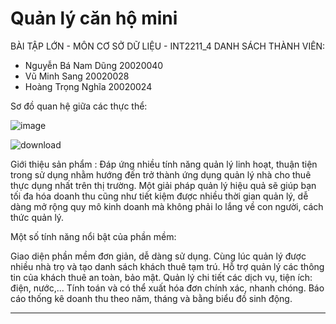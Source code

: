 # Quản lý căn hộ mini
BÀI TẬP LỚN - MÔN CƠ SỞ DỮ LIỆU - INT2211_4
DANH SÁCH THÀNH VIÊN:
- Nguyễn Bá Nam Dũng 20020040
- Vũ Minh Sang 20020028
- Hoàng Trọng Nghĩa 20020024

Sơ đồ quan hệ giữa các thực thể:

![image](https://user-images.githubusercontent.com/88265142/169759870-55a476d9-7429-4a36-8d1e-5836e8eb9687.png)

![download](https://user-images.githubusercontent.com/88265142/167351558-82fe41dc-c32b-4606-92bb-e737b8bbac7c.png)

Giới thiệu sản phẩm :
Đáp ứng nhiều tính năng quản lý linh hoạt, thuận tiện trong sử dụng nhằm hướng đến trở thành ứng dụng quản lý nhà cho thuê thực dụng nhất trên thị trường. Một giải pháp quản lý hiệu quả sẽ giúp bạn tối đa hóa doanh thu cũng như tiết kiệm được nhiều thời gian quản lý, dễ dàng mở rộng quy mô kinh doanh mà không phải lo lắng về con người, cách thức quản lý.

Một số tính năng nổi bật của phần mềm:

Giao diện phần mềm đơn giản, dễ dàng sử dụng.
Cùng lúc quản lý được nhiều nhà trọ và tạo danh sách khách thuê tạm trú. 
Hỗ trợ quản lý các thông tin của khách thuê an toàn, bảo mật.
Quản lý chi tiết các dịch vụ, tiện ích: điện, nước,...
Tính toán và có thể xuất hóa đơn chính xác, nhanh chóng.
Báo cáo thống kê doanh thu theo năm, tháng và bằng biểu đồ sinh động.

-------------------------------------------------------------------------------------------------------------------------------------


